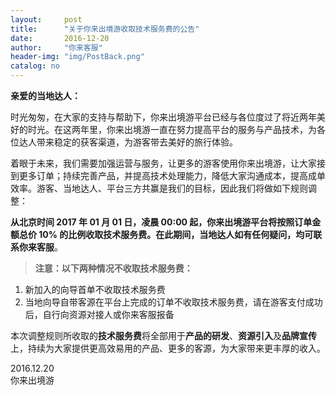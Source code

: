 ```yaml
---
layout:     post
title:      "关于你来出境游收取技术服务费的公告"
date:       2016-12-20
author:     "你来客服"
header-img: "img/PostBack.png"
catalog: no
---
```


**亲爱的当地达人：**
  
时光匆匆，在大家的支持与帮助下，你来出境游平台已经与各位度过了将近两年美好的时光。在这两年里，你来出境游一直在努力提高平台的服务与产品技术，为各位达人带来稳定的获客渠道，为游客带去美好的旅行体验。  

着眼于未来，我们需要加强运营与服务，让更多的游客使用你来出境游，让大家接到更多订单；持续完善产品，并提高技术处理能力，降低大家沟通成本，提高成单效率。游客、当地达人、平台三方共赢是我们的目标，因此我们将做如下规则调整：

**从北京时间 2017 年 01 月 01 日，凌晨 00:00 起，你来出境游平台将按照订单金额总价 10% 的比例收取技术服务费。**在此期间，当地达人如有任何疑问，均可联系**你来客服**。  

> **注意：以下两种情况不收取技术服务费：**  
1. 新加入的向导首单不收取技术服务费  
2. 当地向导自带客源在平台上完成的订单不收取技术服务费，请在游客支付成功后，自行向资源对接人或你来客服报备  

本次调整规则所收取的**技术服务费**将全部用于**产品的研发**、**资源引入**及**品牌宣传**上，持续为大家提供更高效易用的产品、更多的客源，为大家带来更丰厚的收入。

2016.12.20  
你来出境游